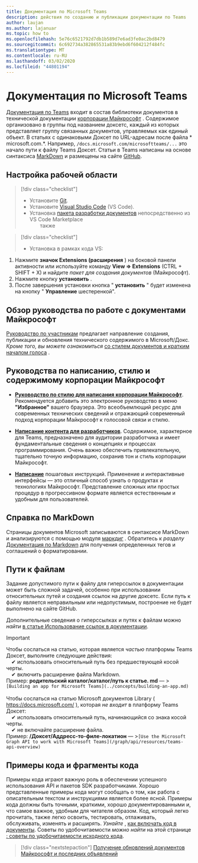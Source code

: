 ```yaml
---
title: Документация по Microsoft Teams
description: действия по созданию и публикации документации по Teams
author: laujan
ms.author: lajanuar
ms.topic: how to
ms.openlocfilehash: 5e76c6521792d7db1b589d7e6ad3fe0ac2bd8479
ms.sourcegitcommit: 6c692734a382865531a83b9ebd6f604212f484fc
ms.translationtype: MT
ms.contentlocale: ru-RU
ms.lasthandoff: 03/02/2020
ms.locfileid: "44801194"
---
```

# <a name="contributing-to-microsoft-teams-documentation"></a>Документация по Microsoft Teams

[Документация по Teams](/microsoftteams/platform/overview) входит в состав библиотеки документов в технической документации [корпорации Майкрософт](https://docs.microsoft.com/) . Содержимое организовано в группы под названием доксетс, каждый из которых представляет группу связанных документов, управляемых как единый объект. В статьях с одинаковыми Доксет по URL-адресам после файла * <span></span> microsoft.com.*.  Например, `/docs.microsoft.com/microsoftteams/...` это начало пути к файлу Teams Доксет. Статьи в Teams написаны на основе синтаксиса [MarkDown](#markdown-reference) и размещены на сайте [GitHub](https://github.com/MicrosoftDocs/msteams-docs/tree/master/msteams-platform).

## <a name="set-up-your-workspace"></a>Настройка рабочей области

> [!div class="checklist"]
>
> * Установите [Git](https://git-scm.com/book/en/v2/Getting-Started-Installing-Git).
> * Установите [Visual Studio Code](https://code.visualstudio.com/) (VS Code).
> * Установка [пакета разработки документов](https://marketplace.visualstudio.com/items?itemName=docsmsft.docs-authoring-pack) непосредственно из VS Code Marketplace
<br>&emsp;&emsp;также

> [!div class="checklist"]
>
> * Установка в рамках кода VS:

   1. Нажмите **значок Extensions (расширения** ) на боковой панели активности или используйте команду **View => Extensions** (CTRL + SHIFT + X) и найдите *пакет для создания документов* (Майкрософт).
   1. Нажмите кнопку **установить** .
   1. После завершения установки кнопка " **установить** " будет изменена на кнопку " **Управление** шестеренкой".

## <a name="review-the-microsoft-docs-contributors-guide"></a>Обзор руководства по работе с документами Майкрософт

[Руководство по участникам](/contribute) предлагает направление создания, публикации и обновления технического содержимого в Microsoft/Докс. *Кроме того, вы можете ознакомиться* [со стилем документов и кратким началом голоса](/contribute/style-quick-start) .

## <a name="microsoft-writing-style-and-content-guides"></a>Руководства по написанию, стилю и содержимому корпорации Майкрософт

* **[Руководство по стилю для написания корпорации Майкрософт](/style-guide/welcome)**. Рекомендуется добавить это электронное руководство в меню **"Избранное"** вашего браузера. Это всеобъемлющий ресурс для современных технических сведений и отражающий современный подход корпорации Майкрософт к голосовой связи и стилю.

* **[Написание контента для разработчиков](/style-guide/developer-content/)**. Содержимое, характерное для Teams, предназначено для аудитории разработчика и имеет фундаментальные сведения о концепциях и процессах программирования. Очень важно обеспечить привлекательную, тщательно точную информацию, сохранив тон и стиль корпорации Майкрософт.

* **[Написание](/style-guide/procedures-instructions/writing-step-by-step-instructions)** пошаговых инструкций. Применение и интерактивные интерфейсы — это отличный способ узнать о продуктах и технологиях Майкрософт. Представление сложных или простых процедур в прогрессивном формате является естественным и удобным для пользователей.

## <a name="markdown-reference"></a>Справка по MarkDown

 Страницы документов Microsoft записываются в синтаксисе MarkDown и анализируются с помощью модуля [маркдиг](https://github.com/lunet-io/markdig) . Обратитесь к *разделу* [Документация по Markdown](/contribute/markdown-reference) для получения определенных тегов и соглашений о форматировании.

## <a name="file-paths"></a>Пути к файлам

Задание допустимого пути к файлу для гиперссылок в документации может быть сложной задачей, особенно при использовании относительных путей и создания ссылок на другие доксетс.  Если путь к файлу является неправильным или недопустимым, построение не будет выполнено на сайте GitHub.

Дополнительные сведения о гиперссылках и путях к файлам можно *найти* [в статье Использование ссылок в документации](/contribute/how-to-write-links).

>[!IMPORTANT]
> Чтобы сослаться на статью, которая является *частью* платформы Teams Доксет, выполните следующие действия:<br>
> &emsp;&#x2714; использовать относительный путь без предшествующей косой черты.<br>
> &emsp;&#x2714; включить расширение файла Markdown.<br>
>Пример: **родительский каталог/каталог/путь к статье. md** — >`[Building an app for Microsoft Teams](../concepts/building-an-app.md)` <br><br>
> Чтобы сослаться на статью Microsoft документов Library ( <https://docs.microsoft.com/> ), которая *не входит* в платформу Teams Доксет:<br>
> &emsp;&#x2714; использовать относительный путь, начинающийся со знака косой черты.<br>
> &emsp;&#x2714; не включайте расширение файла. <br> Пример: **/Доксет/Аддресс-то-филе-локатион** — >`[Use the Microsoft Graph API to work with Microsoft Teams](/graph/api/resources/teams-api-overview)`
>

## <a name="code-samples-and-snippets"></a>Примеры кода и фрагменты кода

Примеры кода играют важную роль в обеспечении успешного использования API и пакетов SDK разработчиками. Хорошо представленные примеры кода могут сообщать о том, как работа с описательным текстом и инструкциями является более ясной. Примеры кода должны быть точными, краткими, хорошо документированными и, что самое важное, удобным для читателя образом. Код, который легко прочитать, также легко освоить, тестировать, отлаживать, обслуживать, изменять и расширять. *Узнайте* , [как включать код в документы](/contribute/code-in-docs). Советы по удобочитаемости *можно найти* на этой странице [: советы по удобочитаемости исходного кода](/archive/msdn-magazine/2014/october/cutting-edge-source-code-readability-tips).

> [!div class="nextstepaction"]
> [Получение обновлений документов Майкрософт и последних объявлений](/teamblog)
